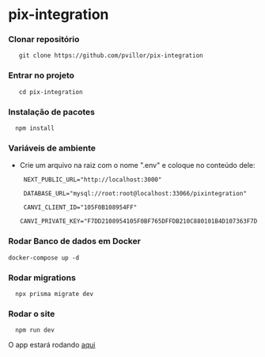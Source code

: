 # pix-integration

### Clonar repositório
 ```
    git clone https://github.com/pvillor/pix-integration
  ```

### Entrar no projeto
 ```
    cd pix-integration
  ```

### Instalação de pacotes
  ```
    npm install
  ```

### Variáveis de ambiente 
- Crie um arquivo na raiz com o nome ".env" e coloque no conteúdo dele:
   ```
    NEXT_PUBLIC_URL="http://localhost:3000"

    DATABASE_URL="mysql://root:root@localhost:33066/pixintegration"
    
    CANVI_CLIENT_ID="105F0B108954FF"
    CANVI_PRIVATE_KEY="F7DD2108954105F0BF765DFFDB210C880101B4D107363F7DD2"
   ```

### Rodar Banco de dados em Docker
  ```
  docker-compose up -d
  ```

### Rodar migrations
  ```
    npx prisma migrate dev
  ```

### Rodar o site
```
  npm run dev
```

O app estará rodando [aqui](http://localhost:3000)
